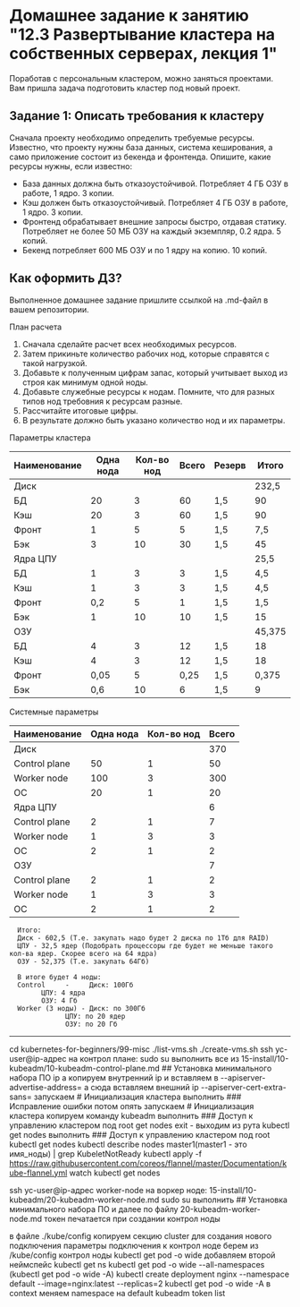 # Домашнее задание к занятию "12.3 Развертывание кластера на собственных серверах, лекция 1"
Поработав с персональным кластером, можно заняться проектами. Вам пришла задача подготовить кластер под новый проект.

## Задание 1: Описать требования к кластеру
Сначала проекту необходимо определить требуемые ресурсы. Известно, что проекту нужны база данных, система кеширования, а само приложение состоит из бекенда и фронтенда. Опишите, какие ресурсы нужны, если известно:

* База данных должна быть отказоустойчивой. Потребляет 4 ГБ ОЗУ в работе, 1 ядро. 3 копии.
* Кэш должен быть отказоустойчивый. Потребляет 4 ГБ ОЗУ в работе, 1 ядро. 3 копии.
* Фронтенд обрабатывает внешние запросы быстро, отдавая статику. Потребляет не более 50 МБ ОЗУ на каждый экземпляр, 0.2 ядра. 5 копий.
* Бекенд потребляет 600 МБ ОЗУ и по 1 ядру на копию. 10 копий.

## Как оформить ДЗ?

Выполненное домашнее задание пришлите ссылкой на .md-файл в вашем репозитории.

План расчета
1. Сначала сделайте расчет всех необходимых ресурсов.
2. Затем прикиньте количество рабочих нод, которые справятся с такой нагрузкой.
3. Добавьте к полученным цифрам запас, который учитывает выход из строя как минимум одной ноды.
4. Добавьте служебные ресурсы к нодам. Помните, что для разных типов нод требовния к ресурсам разные.
5. Рассчитайте итоговые цифры.
6. В результате должно быть указано количество нод и их параметры.


Параметры кластера

| Наименование | Одна нода | Кол-во нод | Всего | Резерв | Итого  |
|--------------|-----------|------------|-------|--------|--------|
| Диск             |       |            |       |        | 232,5  |
| БД           | 20        | 3          | 60    | 1,5    | 90     |
| Кэш          | 20        | 3          | 60    | 1,5    | 90     |
| Фронт        | 1         | 5          | 5     | 1,5    | 7,5    |
| Бэк          | 3         | 10         | 30    | 1,5    | 45     |
| Ядра ЦПУ             |   |            |       |        | 25,5   |
| БД           | 1         | 3          | 3     | 1,5    | 4,5    |
| Кэш          | 1         | 3          | 3     | 1,5    | 4,5    |
| Фронт        | 0,2       | 5          | 1     | 1,5    | 1,5    |
| Бэк          | 1         | 10         | 10    | 1,5    | 15     |
| ОЗУ             |        |            |       |        | 45,375 |
| БД           | 4         | 3          | 12    | 1,5    | 18     |
| Кэш          | 4         | 3          | 12    | 1,5    | 18     |
| Фронт        | 0,05      | 5          | 0,25  | 1,5    | 0,375  |
| Бэк          | 0,6       | 10         | 6     | 1,5    | 9      |




Системные параметры

| Наименование  | Одна нода | Кол-во нод | Всего |
|---------------|-----------|------------|-------|
|  Диск             |       |            | 370   |
| Control plane | 50        | 1          | 50    |
| Worker node   | 100       | 3          | 300   |
| ОС            | 20        | 1          | 20    |
| Ядра ЦПУ              |   |            | 6     |
| Control plane | 2         | 1          | 7     |
| Worker node   | 1         | 3          | 3     |
| ОС            | 2         | 1          | 2     |
| ОЗУ              |        |            | 7     |
| Control plane | 2         | 1          | 2     |
| Worker node   | 1         | 3          | 3     |
| ОС            | 2         | 1          | 2     |



```
  Итого:
  Диск - 602,5 (Т.е. закупать надо будет 2 диска по 1Тб для RAID)
  ЦПУ - 32,5 ядер (Подобрать процессоры где будет не меньше такого кол-ва ядер. Скорее всего на 64 ядра)
  ОЗУ - 52,375 (Т.е. закупать 64Гб)

  В итоге будет 4 ноды:
  Control     - 	Диск: 100Гб
  		ЦПУ: 4 ядра
  		ОЗУ: 4 Гб
  Worker (3 ноды) - Диск: по 300Гб
  		      ЦПУ: по 20 ядер
  		      ОЗУ: по 20 Гб
```

---

cd kubernetes-for-beginners/99-misc
./list-vms.sh
./create-vms.sh
ssh yc-user@ip-адрес
на контрол плане:
sudo su
выполнить все из 15-install/10-kubeadm/10-kubeadm-control-plane.md ## Установка минимального набора ПО
ip a
копируем внутренний ip и вставляем в --apiserver-advertise-address=
а сюда вставляем внешний ip --apiserver-cert-extra-sans=
запускаем # Инициализация кластера
выполнить ### Исправление ошибки
потом опять запускаем # Инициализация кластера
копируем команду kubeadm
выполнить ### Доступ к управлению кластером под root
get nodes
exit - выходим из рута
kubectl get nodes
выполнить ### Доступ к управлению кластером под root
kubectl get nodes
kubectl describe nodes master1(master1 - это имя_ноды) | grep KubeletNotReady
kubectl apply -f https://raw.githubusercontent.com/coreos/flannel/master/Documentation/kube-flannel.yml
watch kubectl get nodes


ssh yc-user@ip-адрес worker-node
на воркер ноде:
15-install/10-kubeadm/20-kubeadm-worker-node.md
sudo su
выполнить ## Установка минимального набора ПО
и далее по файлу 20-kubeadm-worker-node.md
токен печатается при создании контрол ноды

в файле ./kube/config копируем секцию cluster для создания нового подключения
параметры подключения к контрол ноде берем из /kube/config контрол ноды
kubectl get pod -o wide
добавляем второй неймспейс
kubectl get ns
kubectl get pod -o wide --all-namespaces (kubectl get pod -o wide -A)
kubectl create deployment nginx --namespace default --image=nginx:latest --replicas=2
kubectl get pod -o wide -A
в context меняем namespace на default
kubeadm token list

